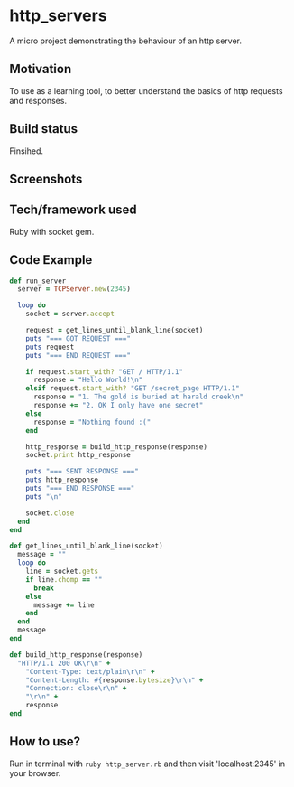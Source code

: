 # http_servers
A micro project demonstrating the behaviour of an http server.

## Motivation
To use as a learning tool, to better understand the basics of http requests and responses.

## Build status
Finsihed.

## Screenshots

## Tech/framework used
Ruby with socket gem.

## Code Example
```Ruby
def run_server
  server = TCPServer.new(2345)

  loop do
    socket = server.accept

    request = get_lines_until_blank_line(socket)
    puts "=== GOT REQUEST ==="
    puts request
    puts "=== END REQUEST ==="

    if request.start_with? "GET / HTTP/1.1"
      response = "Hello World!\n"
    elsif request.start_with? "GET /secret_page HTTP/1.1"
      response = "1. The gold is buried at harald creek\n"
      response += "2. OK I only have one secret"
    else
      response = "Nothing found :("
    end

    http_response = build_http_response(response)
    socket.print http_response

    puts "=== SENT RESPONSE ==="
    puts http_response
    puts "=== END RESPONSE ==="
    puts "\n"

    socket.close
  end
end

def get_lines_until_blank_line(socket)
  message = ""
  loop do
    line = socket.gets
    if line.chomp == ""
      break
    else
      message += line
    end
  end
  message
end

def build_http_response(response)
  "HTTP/1.1 200 OK\r\n" +
    "Content-Type: text/plain\r\n" +
    "Content-Length: #{response.bytesize}\r\n" +
    "Connection: close\r\n" +
    "\r\n" +
    response
end
```

## How to use?
Run in terminal with `ruby http_server.rb` and then visit 'localhost:2345' in your browser.
